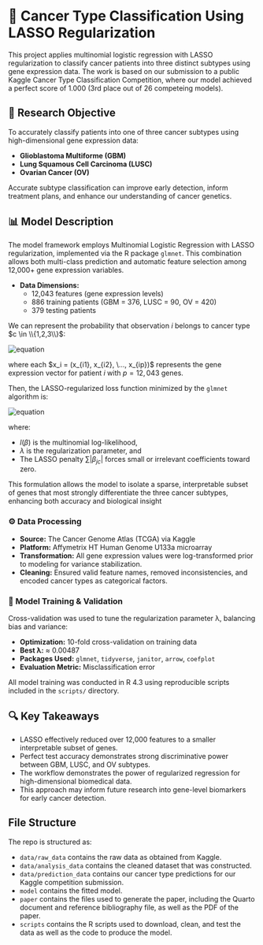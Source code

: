 # 🧬 Cancer Type Classification Using LASSO Regularization

This project applies multinomial logistic regression with LASSO regularization to classify cancer patients into three distinct subtypes using gene expression data. The work is based on our submission to a public Kaggle Cancer Type Classification Competition, where our model achieved a perfect score of 1.000 (3rd place out of 26 competeing models).

## 🎯 Research Objective

To accurately classify patients into one of three cancer subtypes using high-dimensional gene expression data:

- **Glioblastoma Multiforme (GBM)**
- **Lung Squamous Cell Carcinoma (LUSC)**
- **Ovarian Cancer (OV)**

Accurate subtype classification can improve early detection, inform treatment plans, and enhance our understanding of cancer genetics.

## 📊 Model Description

The model framework employs Multinomial Logistic Regression with LASSO regularization, implemented via the R package `glmnet`. This combination allows both multi-class prediction and automatic feature selection among 12,000+ gene expression variables.

- **Data Dimensions:**
   - 12,043 features (gene expression levels)
   - 886 training patients (GBM = 376, LUSC = 90, OV = 420)
   - 379 testing patients

We can represent the probability that observation $i$ belongs to cancer type $c \in \\{1,2,3\\}$:

![equation](https://latex.codecogs.com/svg.image?P(Y_i=c|x_i)=\frac{e^{\beta_{0c}+\beta_{1c}x_{i1}+...+\beta_{pc}x_{ip}}}{\sum_{j=1}^3e^{\beta_{0j}+\beta_{1j}x_{i1}+...+\beta_{pj}x_{ip}}})

where each $x_i = (x_{i1}, x_{i2}, \..., x_{ip})$ represents the gene expression vector for patient $i$ with $p = 12,043$ genes.

Then, the LASSO-regularized loss function minimized by the `glmnet` algorithm is:

![equation](https://latex.codecogs.com/svg.image?\hat{\beta}=\arg\min_{\beta}\{-\ell(\beta)+\lambda\sum_{c=1}^3\sum_{j=1}^p|\beta_{jc}|\})

where:
- $l(\beta)$ is the multinomial log-likelihood,
- $\lambda$ is the regularization parameter, and
- The LASSO penalty $\sum | \beta_{jc} |$ forces small or irrelevant coefficients toward zero.

This formulation allows the model to isolate a sparse, interpretable subset of genes that most strongly differentiate the three cancer subtypes, enhancing both accuracy and biological insight

### ⚙️ Data Processing

- **Source:** The Cancer Genome Atlas (TCGA) via Kaggle
- **Platform:** Affymetrix HT Human Genome U133a microarray
- **Transformation:** All gene expression values were log-transformed prior to modeling for variance stabilization.
- **Cleaning:** Ensured valid feature names, removed inconsistencies, and encoded cancer types as categorical factors.

### 🧠 Model Training & Validation

Cross-validation was used to tune the regularization parameter λ, balancing bias and variance:

- **Optimization:** 10-fold cross-validation on training data
- **Best λ:** ≈ 0.00487
- **Packages Used:** `glmnet`, `tidyverse`, `janitor`, `arrow`, `coefplot`
- **Evaluation Metric:** Misclassification error

All model training was conducted in R 4.3 using reproducible scripts included in the `scripts/` directory.

## 🔍 Key Takeaways

- LASSO effectively reduced over 12,000 features to a smaller interpretable subset of genes.
- Perfect test accuracy demonstrates strong discriminative power between GBM, LUSC, and OV subtypes.
- The workflow demonstrates the power of regularized regression for high-dimensional biomedical data.
- This approach may inform future research into gene-level biomarkers for early cancer detection.

## File Structure

The repo is structured as:

-   `data/raw_data` contains the raw data as obtained from Kaggle.
-   `data/analysis_data` contains the cleaned dataset that was constructed.
-   `data/prediction_data` contains our cancer type predictions for our Kaggle competition submission.
-   `model` contains the fitted model. 
-   `paper` contains the files used to generate the paper, including the Quarto document and reference bibliography file, as well as the PDF of the paper. 
-   `scripts` contains the R scripts used to download, clean, and test the data as well as the code to produce the model.
